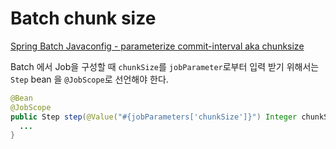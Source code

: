 # Batch chunk size

[Spring Batch Javaconfig - parameterize commit-interval aka chunksize
](https://stackoverflow.com/questions/24373110/spring-batch-javaconfig-parameterize-commit-interval-aka-chunksize)

Batch 에서 Job을 구성할 때 `chunkSize`를 `jobParameter`로부터 입력 받기 위해서는 `Step` bean 을 `@JobScope`로 선언해야 한다.

```java
@Bean
@JobScope
public Step step(@Value("#{jobParameters['chunkSize']}") Integer chunkSize) {
  ...
}
```